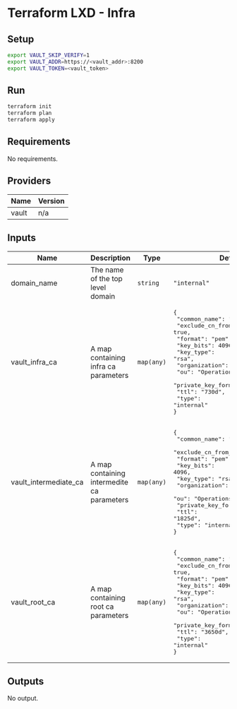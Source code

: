 # Terraform LXD - Infra

## Setup
```bash
export VAULT_SKIP_VERIFY=1
export VAULT_ADDR=https://<vault_addr>:8200
export VAULT_TOKEN=<vault_token>
```

## Run
```bash
terraform init
terraform plan
terraform apply
```
## Requirements

No requirements.

## Providers

| Name | Version |
|------|---------|
| vault | n/a |

## Inputs

| Name | Description | Type | Default | Required |
|------|-------------|------|---------|:--------:|
| domain\_name | The name of the top level domain | `string` | `"internal"` | no |
| vault\_infra\_ca | A map containing infra ca parameters | `map(any)` | <pre>{<br>  "common_name": "Infra CA",<br>  "exclude_cn_from_sans": true,<br>  "format": "pem",<br>  "key_bits": 4096,<br>  "key_type": "rsa",<br>  "organization": "Internal Org",<br>  "ou": "Operations",<br>  "private_key_format": "der",<br>  "ttl": "730d",<br>  "type": "internal"<br>}</pre> | no |
| vault\_intermediate\_ca | A map containing intermedite ca parameters | `map(any)` | <pre>{<br>  "common_name": "Intermediate CA",<br>  "exclude_cn_from_sans": true,<br>  "format": "pem",<br>  "key_bits": 4096,<br>  "key_type": "rsa",<br>  "organization": "Internal Org",<br>  "ou": "Operations",<br>  "private_key_format": "der",<br>  "ttl": "1825d",<br>  "type": "internal"<br>}</pre> | no |
| vault\_root\_ca | A map containing root ca parameters | `map(any)` | <pre>{<br>  "common_name": "Root CA",<br>  "exclude_cn_from_sans": true,<br>  "format": "pem",<br>  "key_bits": 4096,<br>  "key_type": "rsa",<br>  "organization": "Internal Org",<br>  "ou": "Operations",<br>  "private_key_format": "der",<br>  "ttl": "3650d",<br>  "type": "internal"<br>}</pre> | no |

## Outputs

No output.

